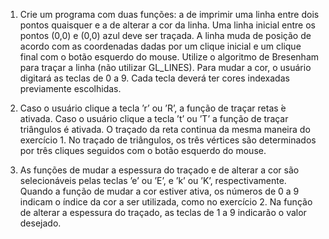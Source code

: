 1. Crie um programa com duas funções: a de imprimir uma linha entre dois pontos quaisquer
e a de alterar a cor da linha. Uma linha inicial entre os pontos (0,0) e (0,0) azul
deve ser traçada. A linha muda de posição de acordo com
as coordenadas dadas por um clique inicial e um clique
final com o botão esquerdo do mouse. Utilize o algoritmo
de Bresenham para traçar a linha (não utilizar GL_LINES).
Para mudar a cor, o usuário digitará as teclas de 0 a 9.
Cada tecla deverá ter cores indexadas previamente
escolhidas.

2. Caso o usuário clique a
tecla ’r’ ou ’R’, a função de traçar retas ́e ativada. Caso o
usuário clique a tecla ’t’ ou ’T’ a função de traçar
triângulos é ativada. O traçado da reta continua da
mesma maneira do exercício 1. No traçado de triângulos,
os três vértices são determinados por três cliques seguidos
com o botão esquerdo do mouse.

3. As
funções de mudar a espessura do traçado e de alterar a
cor são selecionáveis pelas teclas ’e’ ou ’E’, e ’k’ ou ’K’,
respectivamente. Quando a função de mudar a cor estiver
ativa, os números de 0 a 9 indicam o ́ındice da cor a ser
utilizada, como no exercício 2. Na função de alterar a
espessura do traçado, as teclas de 1 a 9 indicarão o valor
desejado.
